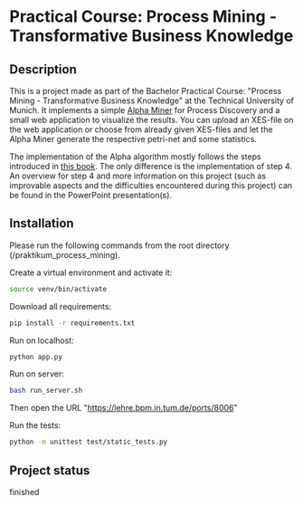 # Practical Course: Process Mining - Transformative Business Knowledge 

## Description

This is a project made as part of the Bachelor Practical Course: "Process Mining - Transformative Business Knowledge" at the Technical University of Munich.
It implements a simple [Alpha Miner](https://en.wikipedia.org/wiki/Alpha_algorithm) for Process Discovery and a small web application to visualize the results. 
You can upload an XES-file on the web application or choose from already given XES-files and let the Alpha Miner generate the respective petri-net and some statistics. 

The implementation of the Alpha algorithm mostly follows the steps introduced in [this book](https://www.academia.edu/40551325/Process_Mining_Wil_van_der_Aalst_Data_Science_in_Action_Second_Edition). 
The only difference is the implementation of step 4. An overview for step 4 and more information on this project (such as improvable aspects and the difficulties encountered during this project)
can be found in the PowerPoint presentation(s). 


## Installation

Please run the following commands from the root directory (/praktikum_process_mining).

Create a virtual environment and activate it:
```bash
source venv/bin/activate
```

Download all requirements:
```bash
pip install -r requirements.txt
```

Run on localhost:
```bash
python app.py
```

Run on server:
```bash
bash run_server.sh
```
Then open the URL "https://lehre.bpm.in.tum.de/ports/8006"

Run the tests:
```bash
python -m unittest test/static_tests.py
```

## Project status
finished